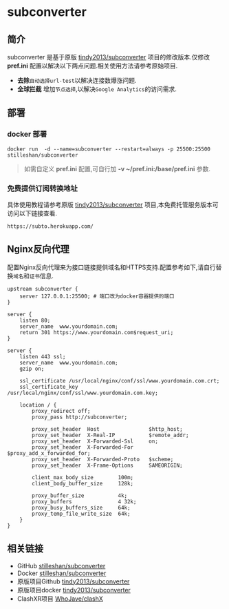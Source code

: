 # subconverter
## 简介
subconverter 是基于原版 [tindy2013/subconverter](https://github.com/tindy2013/subconverter) 项目的修改版本.仅修改 **pref.ini** 配置以解决以下两点问题.相关使用方法请参考原始项目.

- **去除**`自动选择url-test`以解决连接数爆涨问题.
- **全球拦截** 增加`节点选择`,以解决`Google Analytics`的访问需求.

## 部署
### docker 部署
```shell
docker run  -d --name=subconverter --restart=always -p 25500:25500 stilleshan/subconverter
```
> 如需自定义 **pref.ini** 配置,可自行加 **-v ~/pref.ini:/base/pref.ini** 参数.

### 免费提供订阅转换地址
具体使用教程请参考原版 [tindy2013/subconverter](https://github.com/tindy2013/subconverter)  项目,本免费托管服务版本可访问以下链接查看.
```shell
https://subto.herokuapp.com/
```

## Nginx反向代理
配置Nginx反向代理来为接口链接提供域名和HTTPS支持.配置参考如下,请自行替换`域名`和`证书`信息.

```nginx
upstream subconverter { 
    server 127.0.0.1:25500; # 端口改为docker容器提供的端口
}

server {
    listen 80;
    server_name  www.yourdomain.com;
    return 301 https://www.yourdomain.com$request_uri;
}

server {
    listen 443 ssl;
    server_name  www.yourdomain.com;
    gzip on;    

    ssl_certificate /usr/local/nginx/conf/ssl/www.yourdomain.com.crt;
    ssl_certificate_key /usr/local/nginx/conf/ssl/www.yourdomain.com.key;

    location / {
        proxy_redirect off;
        proxy_pass http://subconverter;

        proxy_set_header  Host                $http_host;
        proxy_set_header  X-Real-IP           $remote_addr;
        proxy_set_header  X-Forwarded-Ssl     on;
        proxy_set_header  X-Forwarded-For     $proxy_add_x_forwarded_for;
        proxy_set_header  X-Forwarded-Proto   $scheme;
        proxy_set_header  X-Frame-Options     SAMEORIGIN;

        client_max_body_size        100m;
        client_body_buffer_size     128k;

        proxy_buffer_size           4k;
        proxy_buffers               4 32k;
        proxy_busy_buffers_size     64k;
        proxy_temp_file_write_size  64k;
    }
}
```

## 相关链接
- GitHub [stilleshan/subconverter](https://github.com/stilleshan/subconverter)
- Docker [stilleshan/subconverter](https://hub.docker.com/r/stilleshan/subconverter)
- 原版项目Github [tindy2013/subconverter](https://github.com/tindy2013/subconverter)
- 原版项目docker [tindy2013/subconverter](https://hub.docker.com/r/tindy2013/subconverter)
- ClashXR项目 [WhoJave/clashX](https://github.com/WhoJave/clashX/releases)